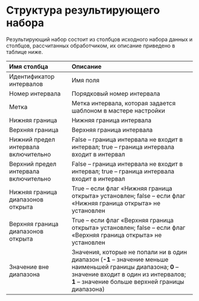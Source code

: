 # Структура результирующего набора

Результирующий набор состоит из столбцов исходного набора данных и столбцов, рассчитанных обработчиком, их описание приведено в таблице ниже.

|Имя столбца|Описание|
|:-|:-|
|Идентификатор интервалов|Имя поля|
|Номер интервала|Порядковый номер интервала|
|Метка|Метка интервала, которая задается шаблоном в мастере настройки|
|Нижняя граница|Нижняя граница интервала|
|Верхняя граница|Верхняя граница интервала|
|Нижний предел интервала включительно|False – граница интервала не входит в интервал; true – граница интервала входит в интервал|
|Верхний предел интервала включительно|False – граница интервала не входит в интервал; true – граница интервала входит в интервал|
|Нижняя граница диапазонов открыта|True – если флаг «Нижняя граница открыта» установлен; false – если флаг «Нижняя граница открыта» не установлен|
|Верхняя граница диапазонов открыта|True – если флаг «Верхняя граница открыта» установлен; false – если флаг «Верхняя граница открыта» не установлен|
|Значение вне диапазона	| Значения, которые не попали ни в один диапазон (**-1** – значение меньше наименьшей границы диапазона; **0** – значение входит в один из интервалов; **1** – значение больше верхней границы диапазона)|